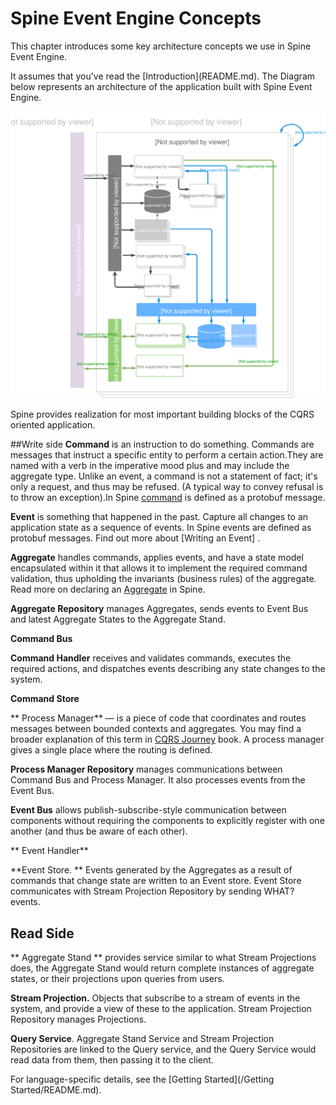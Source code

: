 # Spine Event Engine Concepts

<p class="lead"> This chapter introduces some key architecture concepts we use in Spine Event Engine.</p> It assumes that you've read the [Introduction](README.md). 
The Diagram below represents an architecture of the application built with Spine Event Engine.

![Spine Event Engine Diagram](Diagram-SpineEventEngine.svg)


Spine provides realization for most important building blocks of the CQRS oriented application.

##Write side
**Command** is an instruction to do something. Commands are messages that instruct a specific entity to perform a certain action.They are named with a verb in the imperative mood plus and may include the aggregate type. Unlike an event, a command is not a statement of fact; it's only a request, and thus may be refused. (A typical way to convey refusal is to throw an exception).In Spine [command](/java) is defined as a protobuf message. 

**Event** is something that happened in the past.
Capture all changes to an application state as a sequence of events. In Spine events are defined as protobuf messages. Find out more about [Writing an Event] .

**Aggregate** handles commands, applies events, and have a state model encapsulated within it that allows it to implement the required command validation, thus upholding the invariants (business rules) of the aggregate.
Read more on declaring an [Aggregate](/java/aggregate.md) in Spine.

**Aggregate Repository** manages Aggregates, sends events to Event Bus and latest Aggregate States to the Aggregate Stand.

**Command Bus**

**Command Handler** receives and validates commands, executes the required actions, and dispatches events describing any state changes to the system.

**Command Store** 



** Process Manager** — is a piece of code that coordinates and routes messages between bounded contexts and aggregates. You may find a broader explanation of this term  in [CQRS Journey](https://msdn.microsoft.com/en-us/library/jj591569.aspx) book. A process manager gives a single place where the routing is defined.

**Process Manager Repository** manages communications between Command Bus and Process Manager. It also processes events from the Event Bus.


**Event Bus** allows publish-subscribe-style communication between components without requiring the components to explicitly register with one another (and thus be aware of each other).

** Event Handler**

  **Event Store. ** Events generated by the Aggregates as a result of commands that change state are written to an Event store. Event Store communicates with Stream Projection Repository by sending WHAT? events.
  
  ## Read Side
  ** Aggregate Stand ** provides service similar to what Stream Projections does, the Aggregate Stand would return complete instances of aggregate states, or their projections upon queries from users.

**Stream Projection.** Objects that subscribe to a stream of events in the system, and provide a view of these to the application. Stream Projection Repository manages Projections.



**Query Service**. Aggregate Stand Service and Stream Projection Repositories are linked to the Query service, and the Query Service would read data from them, then passing it to the client.

For language-specific details, see the [Getting Started](/Getting Started/README.md).